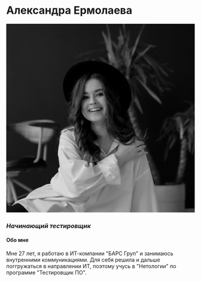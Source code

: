# **Александра Ермолаева**

![Фото](photo_2022-01-24_07-49-42.jpg)

### *Начинающий тестировщик*


#### **Обо мне**

Мне 27 лет, я работаю в ИТ-компании "БАРС Груп" и занимаюсь внутренними коммуникациями. Для себя решила и дальше поггружаться в направлении ИТ, поэтому учусь в "Нетологии" по программе "Тестировщик ПО".